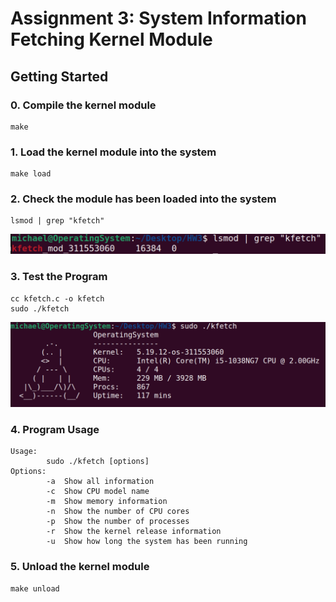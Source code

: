 # Assignment 3: System Information Fetching Kernel Module

## Getting Started

### 0. Compile the kernel module

```shell
make
```

### 1. Load the kernel module into the system

```shell
make load
```

### 2. Check the module has been loaded into the system

```shell
lsmod | grep "kfetch"
```

![Alt text](./Reference%20Image/check.png)

### 3. Test the Program

```shell
cc kfetch.c -o kfetch
sudo ./kfetch
```

![Alt text](./Reference%20Image/Info.png)

### 4. Program Usage

```shell
Usage:
        sudo ./kfetch [options]
Options:
        -a  Show all information
        -c  Show CPU model name
        -m  Show memory information
        -n  Show the number of CPU cores
        -p  Show the number of processes
        -r  Show the kernel release information
        -u  Show how long the system has been running
```

### 5. Unload the kernel module

```shell
make unload
```
